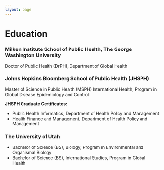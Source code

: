 ```yaml
---
layout: page  
---
```


# Education

### Milken Institute School of Public Health, The George Washington University  
Doctor of Public Health (DrPH), Department of Global Health

### Johns Hopkins Bloomberg School of Public Health (JHSPH)  
Master of Science in Public Health (MSPH)
International Health, Program in Global Disease Epidemiology and Control

__JHSPH Graduate Certificates:__  
* Public Health Informatics, Department of Health Policy and Management   
* Health Finance and Management, Department of Health Policy and Management  

### The University of Utah  
* Bachelor of Science (BS), Biology, Program in Environmental and Organismal Biology  
* Bachelor of Science (BS), International Studies, Program in Global Health
